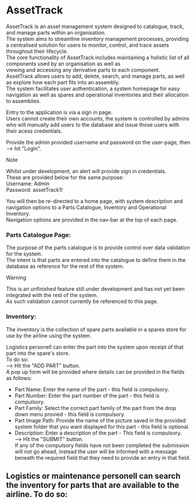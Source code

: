 # AssetTrack

AssetTrack is an asset management system designed to catalogue, track, and manage parts within an organisation.  
The system aims to streamline inventory management processes, providing a centralised solution for users to monitor, control, and trace assets throughout their lifecycle.  
The core functionality of AssetTrack includes maintaining a holistic list of all components used by an organisation as well as  
viewing and accessing any derivative parts to each component.  
AssetTrack allows users to add, delete, search, and manage parts, as well as explore how each part fits into an assembly.   
The system facilitates user authentication, a system homepage for easy navigation as well as spares and operational inventories and their allocation to assemblies.  
  
Entry to the application is via a sign in page.  
Users cannot create their own accounts, the system is controlled by admins who will manually add users to the database and issue those users with their acess credentials.  
  
Provide the admin provided username and password on the user-page, then  
--> hit "Login".  
>[!NOTE]
> Whilst under development, an alert will provide sign in credentials.  
> These are provided below for the same purpose:  
> Username: Admin  
> Password: assetTrack1!  
  
You will then be re-directed to a home page, with  system description and navigation options to a Parts Catalogue, Inventory and Operational Inventory.  
Navigation options are provided in the nav-bar at the top of each page.  
  
### Parts Catalogue Page:  
The purpose of the parts catalogue is to provide control over data validation for the system.  
The intent is that parts are entered into the catalogue to define them in the database as reference for the rest of the system.  
>[!Warning]
>This is an unfinished feature still under development and has not yet been integrated with the rest of the system.  
>As such validation cannot currently be referenced to this page.  
  
### Inventory:  
The inventory is the collection of spare parts available in a spares store for use by the airline using the system.  
    
Logistics personell can enter the part into the system upon receipt of that part into the spare's store.  
To do so:  
--> Hit the "ADD PART" button.  
A pop up form will be provided where details can be provided in the fields as follows:  
* Part Name: Enter the name of the part - this field is compulsory.    
* Part Number: Enter the part number of the part - this field is compulsory.  
* Part Family: Select the correct part family of the part from the drop down menu provied - this field is compulsory.  
* Part Image Path: Provide the name of the picture saved in the provided system folder that you want displayed for this part - this field is optional.  
* Description: Enter a description of the part - This field is compulsory.  
--> Hit the "SUBMIT" button.  
If any of the compulsory fields have not been completed the submission will not go ahead, instead the user will be informed with a message beneath the required field that they need to provide an entry in          that field.

 Logistics or maintenance personell can search the inventory for parts that are available to the airline.
 To do so:
 --
  
